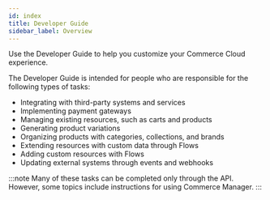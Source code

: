 ```yaml
---
id: index
title: Developer Guide
sidebar_label: Overview
---
```


Use the Developer Guide to help you customize your Commerce Cloud experience.

The Developer Guide is intended for people who are responsible for the following types of tasks:

- Integrating with third-party systems and services
- Implementing payment gateways
- Managing existing resources, such as carts and products
- Generating product variations
- Organizing products with categories, collections, and brands
- Extending resources with custom data through Flows
- Adding custom resources with Flows
- Updating external systems through events and webhooks

:::note
Many of these tasks can be completed only through the API. However, some topics include instructions for using Commerce Manager.
:::
